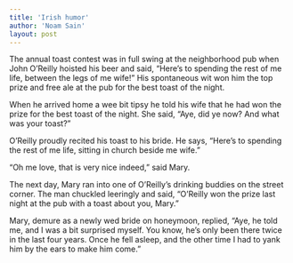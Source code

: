 ```yaml
---
title: 'Irish humor'
author: 'Noam Sain'
layout: post
---
```


The annual toast contest was in full swing at the neighborhood pub when John O’Reilly hoisted his beer and said, “Here’s to spending the rest of me life, between the legs of me wife!” His spontaneous wit won him the top prize and free ale at the pub for the best toast of the night.

When he arrived home a wee bit tipsy he told his wife that he had won the prize for the best toast of the night. She said, “Aye, did ye now? And what was your toast?”

O’Reilly proudly recited his toast to his bride. He says, “Here’s to spending the rest of me life, sitting in church beside me wife.”

“Oh me love, that is very nice indeed,” said Mary.

The next day, Mary ran into one of O’Reilly’s drinking buddies on the street corner. The man chuckled leeringly and said, “O’Reilly won the prize last night at the pub with a toast about you, Mary.”

Mary, demure as a newly wed bride on honeymoon, replied, “Aye, he told me, and I was a bit surprised myself. You know, he’s only been there twice in the last four years. Once he fell asleep, and the other time I had to yank him by the ears to make him come.”